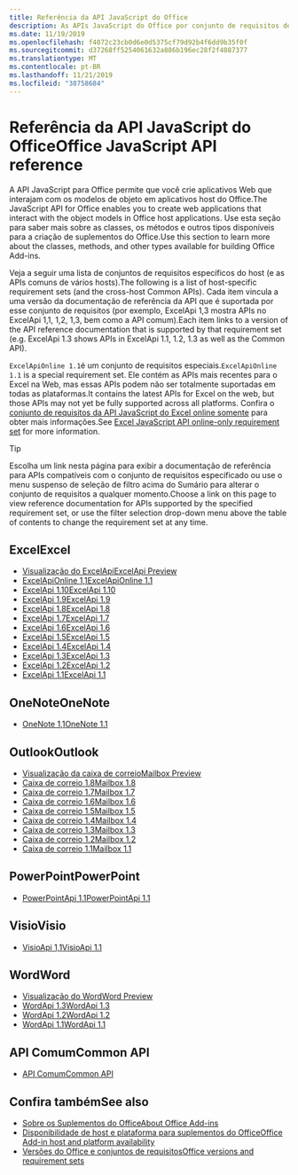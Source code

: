```yaml
---
title: Referência da API JavaScript do Office
description: As APIs JavaScript do Office por conjunto de requisitos de host
ms.date: 11/19/2019
ms.openlocfilehash: f4072c23cb0d6e0d5375cf79d92b4f6dd9b35f0f
ms.sourcegitcommit: d37268ff5254061632a886b196ec28f2f4087377
ms.translationtype: MT
ms.contentlocale: pt-BR
ms.lasthandoff: 11/21/2019
ms.locfileid: "38758684"
---
```

# <a name="office-javascript-api-reference"></a><span data-ttu-id="0983e-103">Referência da API JavaScript do Office</span><span class="sxs-lookup"><span data-stu-id="0983e-103">Office JavaScript API reference</span></span>

<span data-ttu-id="0983e-104">A API JavaScript para Office permite que você crie aplicativos Web que interajam com os modelos de objeto em aplicativos host do Office.</span><span class="sxs-lookup"><span data-stu-id="0983e-104">The JavaScript API for Office enables you to create web applications that interact with the object models in Office host applications.</span></span> <span data-ttu-id="0983e-105">Use esta seção para saber mais sobre as classes, os métodos e outros tipos disponíveis para a criação de suplementos do Office.</span><span class="sxs-lookup"><span data-stu-id="0983e-105">Use this section to learn more about the classes, methods, and other types available for building Office Add-ins.</span></span>

<span data-ttu-id="0983e-106">Veja a seguir uma lista de conjuntos de requisitos específicos do host (e as APIs comuns de vários hosts).</span><span class="sxs-lookup"><span data-stu-id="0983e-106">The following is a list of host-specific requirement sets (and the cross-host Common APIs).</span></span> <span data-ttu-id="0983e-107">Cada item vincula a uma versão da documentação de referência da API que é suportada por esse conjunto de requisitos (por exemplo, ExcelApi 1,3 mostra APIs no ExcelApi 1,1, 1,2, 1,3, bem como a API comum).</span><span class="sxs-lookup"><span data-stu-id="0983e-107">Each item links to a version of the API reference documentation that is supported by that requirement set (e.g. ExcelApi 1.3 shows APIs in ExcelApi 1.1, 1.2, 1.3 as well as the Common API).</span></span>

<span data-ttu-id="0983e-108">`ExcelApiOnline 1.1`é um conjunto de requisitos especiais.</span><span class="sxs-lookup"><span data-stu-id="0983e-108">`ExcelApiOnline 1.1` is a special requirement set.</span></span> <span data-ttu-id="0983e-109">Ele contém as APIs mais recentes para o Excel na Web, mas essas APIs podem não ser totalmente suportadas em todas as plataformas.</span><span class="sxs-lookup"><span data-stu-id="0983e-109">It contains the latest APIs for Excel on the web, but those APIs may not yet be fully supported across all platforms.</span></span> <span data-ttu-id="0983e-110">Confira o [conjunto de requisitos da API JavaScript do Excel online somente](/office/dev/add-ins/reference/requirement-sets/excel-api-online-requirement-set) para obter mais informações.</span><span class="sxs-lookup"><span data-stu-id="0983e-110">See [Excel JavaScript API online-only requirement set](/office/dev/add-ins/reference/requirement-sets/excel-api-online-requirement-set) for more information.</span></span>

> [!TIP]
> <span data-ttu-id="0983e-111">Escolha um link nesta página para exibir a documentação de referência para APIs compatíveis com o conjunto de requisitos especificado ou use o menu suspenso de seleção de filtro acima do Sumário para alterar o conjunto de requisitos a qualquer momento.</span><span class="sxs-lookup"><span data-stu-id="0983e-111">Choose a link on this page to view reference documentation for APIs supported by the specified requirement set, or use the filter selection drop-down menu above the table of contents to change the requirement set at any time.</span></span>

## <a name="excel"></a><span data-ttu-id="0983e-112">Excel</span><span class="sxs-lookup"><span data-stu-id="0983e-112">Excel</span></span>

- [<span data-ttu-id="0983e-113">Visualização do ExcelApi</span><span class="sxs-lookup"><span data-stu-id="0983e-113">ExcelApi Preview</span></span>](/javascript/api/excel?view=excel-js-preview)
- [<span data-ttu-id="0983e-114">ExcelApiOnline 1,1</span><span class="sxs-lookup"><span data-stu-id="0983e-114">ExcelApiOnline 1.1</span></span>](/javascript/api/excel?view=excel-js-online)
- [<span data-ttu-id="0983e-115">ExcelApi 1.10</span><span class="sxs-lookup"><span data-stu-id="0983e-115">ExcelApi 1.10</span></span>](/javascript/api/excel?view=excel-js-1.10)
- [<span data-ttu-id="0983e-116">ExcelApi 1.9</span><span class="sxs-lookup"><span data-stu-id="0983e-116">ExcelApi 1.9</span></span>](/javascript/api/excel?view=excel-js-1.9)
- [<span data-ttu-id="0983e-117">ExcelApi 1.8</span><span class="sxs-lookup"><span data-stu-id="0983e-117">ExcelApi 1.8</span></span>](/javascript/api/excel?view=excel-js-1.8)
- [<span data-ttu-id="0983e-118">ExcelApi 1.7</span><span class="sxs-lookup"><span data-stu-id="0983e-118">ExcelApi 1.7</span></span>](/javascript/api/excel?view=excel-js-1.7)
- [<span data-ttu-id="0983e-119">ExcelApi 1.6</span><span class="sxs-lookup"><span data-stu-id="0983e-119">ExcelApi 1.6</span></span>](/javascript/api/excel?view=excel-js-1.6)
- [<span data-ttu-id="0983e-120">ExcelApi 1.5</span><span class="sxs-lookup"><span data-stu-id="0983e-120">ExcelApi 1.5</span></span>](/javascript/api/excel?view=excel-js-1.5)
- [<span data-ttu-id="0983e-121">ExcelApi 1.4</span><span class="sxs-lookup"><span data-stu-id="0983e-121">ExcelApi 1.4</span></span>](/javascript/api/excel?view=excel-js-1.4)
- [<span data-ttu-id="0983e-122">ExcelApi 1.3</span><span class="sxs-lookup"><span data-stu-id="0983e-122">ExcelApi 1.3</span></span>](/javascript/api/excel?view=excel-js-1.3)
- [<span data-ttu-id="0983e-123">ExcelApi 1.2</span><span class="sxs-lookup"><span data-stu-id="0983e-123">ExcelApi 1.2</span></span>](/javascript/api/excel?view=excel-js-1.2)
- [<span data-ttu-id="0983e-124">ExcelApi 1.1</span><span class="sxs-lookup"><span data-stu-id="0983e-124">ExcelApi 1.1</span></span>](/javascript/api/excel?view=excel-js-1.1)

## <a name="onenote"></a><span data-ttu-id="0983e-125">OneNote</span><span class="sxs-lookup"><span data-stu-id="0983e-125">OneNote</span></span>

- [<span data-ttu-id="0983e-126">OneNote 1,1</span><span class="sxs-lookup"><span data-stu-id="0983e-126">OneNote 1.1</span></span>](/javascript/api/onenote?view=onenote-js-1.1)

## <a name="outlook"></a><span data-ttu-id="0983e-127">Outlook</span><span class="sxs-lookup"><span data-stu-id="0983e-127">Outlook</span></span>

- [<span data-ttu-id="0983e-128">Visualização da caixa de correio</span><span class="sxs-lookup"><span data-stu-id="0983e-128">Mailbox Preview</span></span>](/javascript/api/outlook?view=outlook-js-preview)
- [<span data-ttu-id="0983e-129">Caixa de correio 1.8</span><span class="sxs-lookup"><span data-stu-id="0983e-129">Mailbox 1.8</span></span>](/javascript/api/outlook?view=outlook-js-1.8)
- [<span data-ttu-id="0983e-130">Caixa de correio 1.7</span><span class="sxs-lookup"><span data-stu-id="0983e-130">Mailbox 1.7</span></span>](/javascript/api/outlook?view=outlook-js-1.7)
- [<span data-ttu-id="0983e-131">Caixa de correio 1.6</span><span class="sxs-lookup"><span data-stu-id="0983e-131">Mailbox 1.6</span></span>](/javascript/api/outlook?view=outlook-js-1.6)
- [<span data-ttu-id="0983e-132">Caixa de correio 1.5</span><span class="sxs-lookup"><span data-stu-id="0983e-132">Mailbox 1.5</span></span>](/javascript/api/outlook?view=outlook-js-1.5)
- [<span data-ttu-id="0983e-133"> Caixa de correio 1.4</span><span class="sxs-lookup"><span data-stu-id="0983e-133">Mailbox 1.4</span></span>](/javascript/api/outlook?view=outlook-js-1.4)
- [<span data-ttu-id="0983e-134"> Caixa de correio 1.3</span><span class="sxs-lookup"><span data-stu-id="0983e-134">Mailbox 1.3</span></span>](/javascript/api/outlook?view=outlook-js-1.3)
- [<span data-ttu-id="0983e-135">Caixa de correio 1.2</span><span class="sxs-lookup"><span data-stu-id="0983e-135">Mailbox 1.2</span></span>](/javascript/api/outlook?view=outlook-js-1.2)
- [<span data-ttu-id="0983e-136"> Caixa de correio 1.1</span><span class="sxs-lookup"><span data-stu-id="0983e-136">Mailbox 1.1</span></span>](/javascript/api/outlook?view=outlook-js-1.1)

## <a name="powerpoint"></a><span data-ttu-id="0983e-137">PowerPoint</span><span class="sxs-lookup"><span data-stu-id="0983e-137">PowerPoint</span></span>

- [<span data-ttu-id="0983e-138">PowerPointApi 1.1</span><span class="sxs-lookup"><span data-stu-id="0983e-138">PowerPointApi 1.1</span></span>](/javascript/api/powerpoint?view=powerpoint-js-1.1)

## <a name="visio"></a><span data-ttu-id="0983e-139">Visio</span><span class="sxs-lookup"><span data-stu-id="0983e-139">Visio</span></span>

- [<span data-ttu-id="0983e-140">VisioApi 1,1</span><span class="sxs-lookup"><span data-stu-id="0983e-140">VisioApi 1.1</span></span>](/javascript/api/visio?view=visio-js-1.1)

## <a name="word"></a><span data-ttu-id="0983e-141">Word</span><span class="sxs-lookup"><span data-stu-id="0983e-141">Word</span></span>

- [<span data-ttu-id="0983e-142">Visualização do Word</span><span class="sxs-lookup"><span data-stu-id="0983e-142">Word Preview</span></span>](/javascript/api/word?view=word-js-preview)
- [<span data-ttu-id="0983e-143">WordApi 1.3</span><span class="sxs-lookup"><span data-stu-id="0983e-143">WordApi 1.3</span></span>](/javascript/api/word?view=word-js-1.3)
- [<span data-ttu-id="0983e-144">WordApi 1.2</span><span class="sxs-lookup"><span data-stu-id="0983e-144">WordApi 1.2</span></span>](/javascript/api/word?view=word-js-1.2)
- [<span data-ttu-id="0983e-145">WordApi 1.1</span><span class="sxs-lookup"><span data-stu-id="0983e-145">WordApi 1.1</span></span>](/javascript/api/word?view=word-js-1.1)

## <a name="common-api"></a><span data-ttu-id="0983e-146">API Comum</span><span class="sxs-lookup"><span data-stu-id="0983e-146">Common API</span></span>

- [<span data-ttu-id="0983e-147">API Comum</span><span class="sxs-lookup"><span data-stu-id="0983e-147">Common API</span></span>](/javascript/api/office?view=common-js)

## <a name="see-also"></a><span data-ttu-id="0983e-148">Confira também</span><span class="sxs-lookup"><span data-stu-id="0983e-148">See also</span></span>

- [<span data-ttu-id="0983e-149">Sobre os Suplementos do Office</span><span class="sxs-lookup"><span data-stu-id="0983e-149">About Office Add-ins</span></span>](/office/dev/add-ins/overview)
- [<span data-ttu-id="0983e-150">Disponibilidade de host e plataforma para suplementos do Office</span><span class="sxs-lookup"><span data-stu-id="0983e-150">Office Add-in host and platform availability</span></span>](/office/dev/add-ins/overview/office-add-in-availability)
- [<span data-ttu-id="0983e-151">Versões do Office e conjuntos de requisitos</span><span class="sxs-lookup"><span data-stu-id="0983e-151">Office versions and requirement sets</span></span>](/office/dev/add-ins/develop/office-versions-and-requirement-sets)
